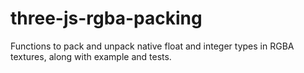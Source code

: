# three-js-rgba-packing
Functions to pack and unpack native float and integer types in RGBA textures, along with example and tests. 
